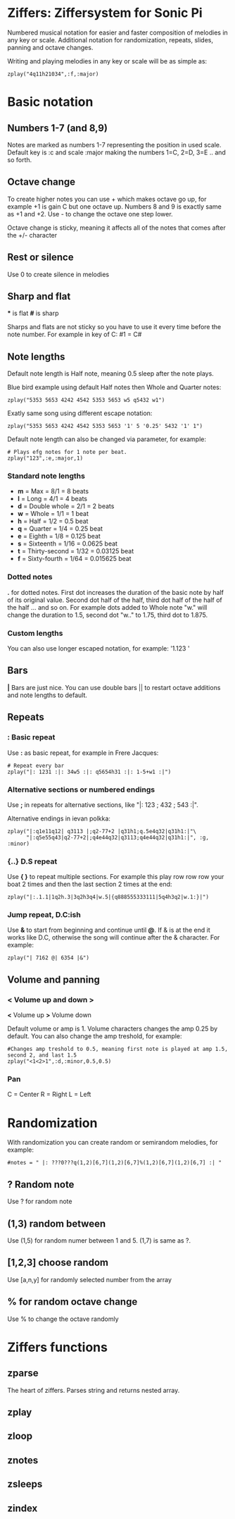 # Ziffers: Ziffersystem for Sonic Pi 
Numbered musical notation for easier and faster composition of melodies in any key or scale. Additional notation for randomization, repeats, slides, panning and octave changes.

Writing and playing melodies in any key or scale will be as simple as:
```
zplay("4q11h21034",:f,:major)
```

# Basic notation

## Numbers 1-7 (and 8,9)

Notes are marked as numbers 1-7 representing the position in used scale. Default key is :c and scale :major making the numbers 1=C, 2=D, 3=E .. and so forth. 

## Octave change

To create higher notes you can use + which makes octave go up, for example +1 is gain C but one octave up. Numbers 8 and 9 is exactly same as +1 and +2. Use - to change the octave one step lower.

Octave change is sticky, meaning it affects all of the notes that comes after the +/- character

## Rest or silence

Use 0 to create silence in melodies

## Sharp and flat

**\*** is flat
**\#** is sharp

Sharps and flats are not sticky so you have to use it every time before the note number. For example in key of C: #1 = C#

## Note lengths

Default note length is Half note, meaning 0.5 sleep after the note plays.

Blue bird example using default Half notes then Whole and Quarter notes:
```
zplay("5353 5653 4242 4542 5353 5653 w5 q5432 w1")
```

Exatly same song using different escape notation:
```
zplay("5353 5653 4242 4542 5353 5653 '1' 5 '0.25' 5432 '1' 1")
```

Default note length can also be changed via parameter, for example:
```
# Plays efg notes for 1 note per beat.
zplay("123",:e,:major,1)
```

### Standard note lengths

- **m** = Max = 8/1 = 8 beats
- **l** = Long = 4/1 = 4 beats
- **d** = Double whole = 2/1 = 2 beats
- **w** = Whole = 1/1 = 1 beat
- **h** = Half = 1/2 = 0.5 beat
- **q** = Quarter = 1/4 = 0.25 beat
- **e** = Eighth = 1/8 = 0.125 beat
- **s** = Sixteenth = 1/16 = 0.0625 beat
- **t** = Thirty-second = 1/32 = 0.03125 beat
- **f** = Sixty-fourth = 1/64 = 0.015625 beat

### Dotted notes

**.** for dotted notes. First dot increases the duration of the basic note by half of its original value. Second dot half of the half, third dot half of the half of the half ... and so on. For example dots added to Whole note "w." will change the duration to 1.5, second dot "w.." to 1.75, third dot to 1.875.

### Custom lengths

You can also use longer escaped notation, for example: '1.123
'
## Bars

**|** Bars are just nice. You can use double bars || to restart octave additions and note lengths to default.

## Repeats

### : Basic repeat

Use **:** as basic repeat, for example in Frere Jacques:

```
# Repeat every bar
zplay("|: 1231 :|: 34w5 :|: q5654h31 :|: 1-5+w1 :|")
```

### Alternative sections or numbered endings

Use **;** in repeats for alternative sections, like "|: 123 ; 432 ; 543 :|". 

Alternative endings in ievan polkka:

```
zplay("|:q1e11q12| q3113 |;q2-77+2 |q31h1;q.5e4q32|q31h1:|"\
      "|:q5e55q43|q2-77+2|;q4e44q32|q3113;q4e44q32|q31h1:|", :g, :minor)
```

### {..} D.S repeat

Use **{ }** to repeat multiple sections. For example this play row row row your boat 2 times and then the last section 2 times at the end:

```
zplay("|:.1.1|1q2h.3|3q2h3q4|w.5|{q888555333111|5q4h3q2|w.1:}|")
```

### Jump repeat, D.C:ish

Use **&** to start from beginning and continue until **@**. If & is at the end it works like D.C, otherwise the song will continue after the & character. For example:

```
zplay("| 7162 @| 6354 |&")
```

## Volume and panning 

### < Volume up and down >

**<** Volume up
**>** Volume down

Default volume or amp is 1. Volume characters changes the amp 0.25 by default. You can also change the amp treshold, for example:

```
#Changes amp treshold to 0.5, meaning first note is played at amp 1.5, second 2, and last 1.5
zplay("<1<2>1",:d,:minor,0.5,0.5)
```

### Pan

C = Center
R = Right
L = Left

# Randomization

With randomization you can create random or semirandom melodies, for example:

```
#notes = " |: ???0???q(1,2)[6,7](1,2)[6,7]%(1,2)[6,7](1,2)[6,7] :| "
```

## ? Random note

Use ? for random note

## (1,3) random between

Use (1,5) for random numer between 1 and 5. (1,7) is same as ?.

## [1,2,3] choose random

Use [a,n,y] for randomly selected number from the array

## % for random octave change

Use % to change the octave randomly

# Ziffers functions

## zparse

The heart of ziffers. Parses string and returns nested array.

## zplay

## zloop

## znotes

## zsleeps

## zindex


